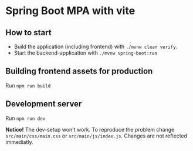 # Spring Boot MPA with vite

## How to start
- Build the application (including frontend) with `./mvnw clean verify`. 
- Start the backend-application with `./mvnw spring-boot:run`

## Building frontend assets for production

Run `npm run build`

## Development server

Run `npm run dev`

**Notice!** The dev-setup won't work. To reproduce the problem change `src/main/css/main.css` or `src/main/js/index.js`. Changes are not reflected immediatly.
